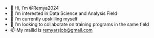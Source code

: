 - 👋 Hi, I’m @Remya2024
- 👀 I’m interested in Data Science and Analysis Field
- 🌱 I’m currently upskilling myself
- 💞️ I’m looking to collaborate on training programs in the same field
- 📫 My mailid is remyarsjob@gmail.com


<!---
Remya2024/Remya2024 is a ✨ special ✨ repository because its `README.md` (this file) appears on your GitHub profile.
You can click the Preview link to take a look at your changes.
--->
